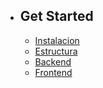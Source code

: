- ## Get Started
    - [Instalacion](/{{route}}/{{version}}/instalacion)
    - [Estructura](/{{route}}/{{version}}/estructura)
    - [Backend](/{{route}}/{{version}}/back)
    - [Frontend](/{{route}}/{{version}}/front)